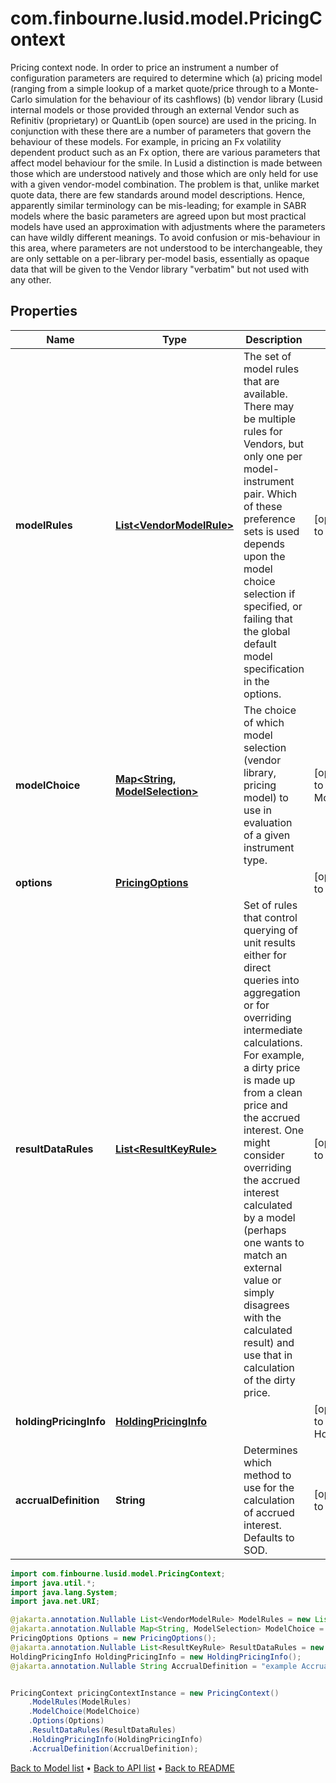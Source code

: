 # com.finbourne.lusid.model.PricingContext
Pricing context node. In order to price an instrument a number of configuration parameters are required to determine which  (a) pricing model (ranging from a simple lookup of a market quote/price through to a Monte-Carlo simulation for the behaviour of its cashflows)  (b) vendor library (Lusid internal models or those provided through an external Vendor such as Refinitiv (proprietary) or QuantLib (open source)  are used in the pricing.    In conjunction with these there are a number of parameters that govern the behaviour of these models. For example, in pricing an Fx volatility  dependent product such as an Fx option, there are various parameters that affect model behaviour for the smile. In Lusid a distinction is made between  those which are understood natively and those which are only held for use with a given vendor-model combination. The problem is that, unlike market  quote data, there are few standards around model descriptions. Hence, apparently similar terminology can be mis-leading; for example in SABR models where  the basic parameters are agreed upon but most practical models have used an approximation with adjustments where the parameters can have wildly different meanings.  To avoid confusion or mis-behaviour in this area, where parameters are not understood to be interchangeable, they are only settable on a per-library per-model  basis, essentially as opaque data that will be given to the Vendor library \"verbatim\" but not used with any other.

## Properties

Name | Type | Description | Notes
------------ | ------------- | ------------- | -------------
**modelRules** | [**List&lt;VendorModelRule&gt;**](VendorModelRule.md) | The set of model rules that are available. There may be multiple rules for Vendors, but only one per model-instrument pair.  Which of these preference sets is used depends upon the model choice selection if specified, or failing that the global default model specification  in the options. | [optional] [default to List<VendorModelRule>]
**modelChoice** | [**Map&lt;String, ModelSelection&gt;**](ModelSelection.md) | The choice of which model selection (vendor library, pricing model) to use in evaluation of a given instrument type. | [optional] [default to Map<String, ModelSelection>]
**options** | [**PricingOptions**](PricingOptions.md) |  | [optional] [default to PricingOptions]
**resultDataRules** | [**List&lt;ResultKeyRule&gt;**](ResultKeyRule.md) | Set of rules that control querying of unit results either for direct queries into aggregation or for  overriding intermediate calculations. For example, a dirty price is made up from a clean price and the accrued interest.  One might consider overriding the accrued interest calculated by a model (perhaps one wants to match an external value or simply disagrees with the  calculated result) and use that in calculation of the dirty price. | [optional] [default to List<ResultKeyRule>]
**holdingPricingInfo** | [**HoldingPricingInfo**](HoldingPricingInfo.md) |  | [optional] [default to HoldingPricingInfo]
**accrualDefinition** | **String** | Determines which method to use for the calculation of accrued interest. Defaults to SOD. | [optional] [default to String]

```java
import com.finbourne.lusid.model.PricingContext;
import java.util.*;
import java.lang.System;
import java.net.URI;

@jakarta.annotation.Nullable List<VendorModelRule> ModelRules = new List<VendorModelRule>();
@jakarta.annotation.Nullable Map<String, ModelSelection> ModelChoice = new Map<String, ModelSelection>();
PricingOptions Options = new PricingOptions();
@jakarta.annotation.Nullable List<ResultKeyRule> ResultDataRules = new List<ResultKeyRule>();
HoldingPricingInfo HoldingPricingInfo = new HoldingPricingInfo();
@jakarta.annotation.Nullable String AccrualDefinition = "example AccrualDefinition";


PricingContext pricingContextInstance = new PricingContext()
    .ModelRules(ModelRules)
    .ModelChoice(ModelChoice)
    .Options(Options)
    .ResultDataRules(ResultDataRules)
    .HoldingPricingInfo(HoldingPricingInfo)
    .AccrualDefinition(AccrualDefinition);
```


[Back to Model list](../README.md#documentation-for-models) &#8226; [Back to API list](../README.md#documentation-for-api-endpoints) &#8226; [Back to README](../README.md)
